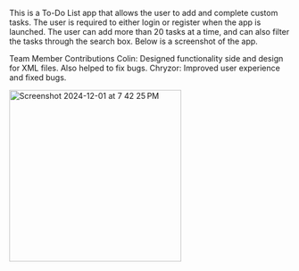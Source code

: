 This is a To-Do List app that allows the user to add and complete custom tasks. The user is required to either login or register when the app is launched. The user can add more than 20 tasks at a time, and can also filter the tasks through the search box. Below is a screenshot of the app.

Team Member Contributions
Colin: Designed functionality side and design for XML files. Also helped to fix bugs.
Chryzor: Improved user experience and fixed bugs.



<img width="308" alt="Screenshot 2024-12-01 at 7 42 25 PM" src="https://github.com/user-attachments/assets/49e3c5b7-8a24-4270-87bf-6c88d1214f5d">

